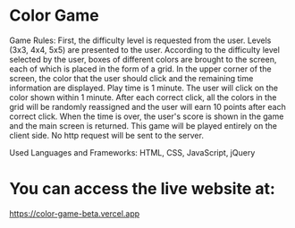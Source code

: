 # Color Game

Game Rules:
First, the difficulty level is requested from the user. Levels (3x3, 4x4, 5x5) are presented to the user. According to the difficulty level selected by the user, boxes of different colors are brought to the screen, each of which is placed in the form of a grid. In the upper corner of the screen, the color that the user should click and the remaining time information are displayed. Play time is 1 minute. The user will click on the color shown within 1 minute. After each correct click, all the colors in the grid will be randomly reassigned and the user will earn 10 points after each correct click. When the time is over, the user's score is shown in the game and the main screen is returned. This game will be played entirely on the client side. No http request will be sent to the server.

Used Languages and Frameworks: HTML, CSS, JavaScript, jQuery

# You can access the live website at:
https://color-game-beta.vercel.app
